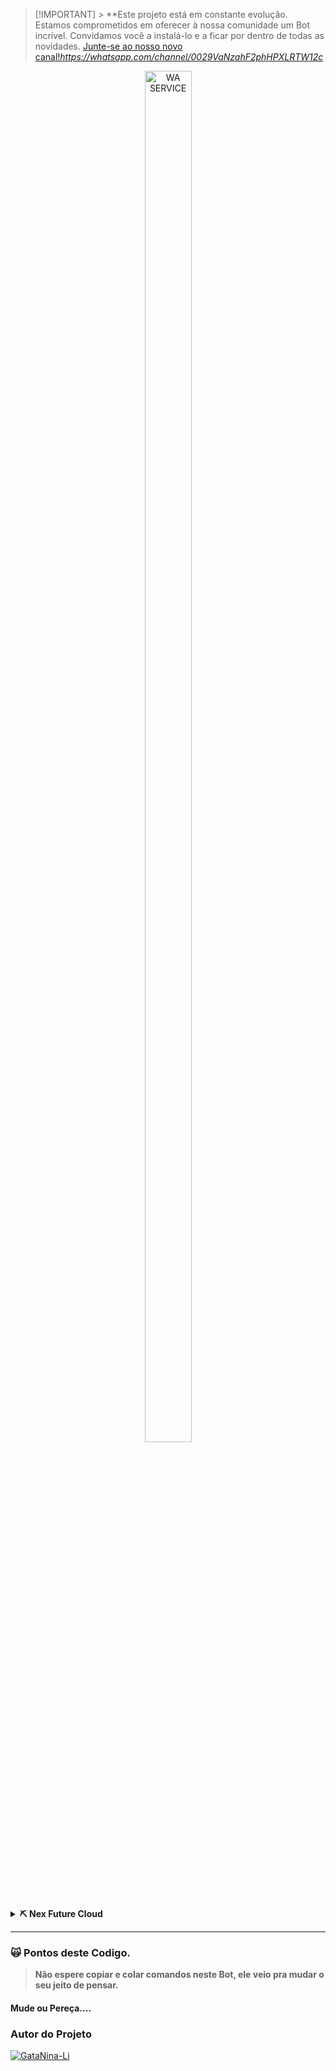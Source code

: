 > [!IMPORTANT] > **Este projeto está em constante evolução. Estamos comprometidos em oferecer à nossa comunidade um Bot incrível. Convidamos você a instalá-lo e a ficar por dentro de todas as novidades. [Junte-se ao nosso novo canal!]()*https://whatsapp.com/channel/0029VaNzahF2phHPXLRTW12c*

<p align="center"> 
<img src="https://files.nexhub.fun/api/uploads/3ec09dbe-3ed1-407d-860e-2722154a355b/image/841e6761-1e60-4608-ae0f-f0b2bce501d8.jpeg" alt="WA SERVICE" style="width: 75%; height: auto; max-width: 100px;">
</div>

<details>

<summary><b>⛏️ Nex Future Cloud</b></summary>

<a href="https://nexfuture.com.br/"><img src="https://boxmineworld.com/img/Logo.png" height="125px"></a>

- **Área de Clientes:** [https://loja.nexfuture.com.br](https://loja.nexfuture.com.br/)
- **Panel de Controle:** [https://panel.nexfuture.com.br/](https://panel.nexfuture.com.br/)
- **Comunidade No Discord:** [¡Entre aqui!](https://discord.gg/sU6RJa6k)
- **Comunidade No Whatsapp:** [¡Entre aqui!](https://discord.gg/sU6RJa6k)

</details>
  
----

### 🙀 Pontos deste Codigo.

> **Não espere copiar e colar comandos neste Bot, ele veio pra mudar o seu jeito de pensar.**

#### Mude ou Pereça....

### Autor do Projeto

[![GataNina-Li](https://files.nexhub.fun/api/uploads/3ec09dbe-3ed1-407d-860e-2722154a355b/image/4e67f39e-e937-42ed-9756-147ab01a9773.png?siza=100)](https://github.com/vncscode)
